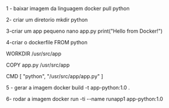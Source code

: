 1 - baixar imagem da linguagem
docker pull python

2- criar um diretorio
mkdir python

3-criar um app pequeno
nano app.py
print("Hello from Docker!")

4-criar o dockerfile
FROM python

WORKDIR /usr/src/app

COPY app.py /usr/src/app

CMD [ "python", "/usr/src/app/app.py" ]

5 - gerar a imagem
docker build -t app-python:1.0 .

6- rodar a imagem
docker run -ti --name runapp1 app-python:1.0